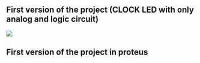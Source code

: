 ## First version of the project (CLOCK LED with only analog and logic circuit)

<img src="https://github.com/Grolla05/Projeto-Relogio-LED/blob/main/Versions/LED-CLOCK%201.0/First_version.png">

## First version of the project in proteus

<img src="">

